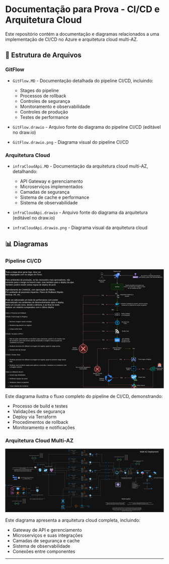 # Documentação para Prova - CI/CD e Arquitetura Cloud

Este repositório contém a documentação e diagramas relacionados a uma implementação de CI/CD no Azure e arquitetura cloud multi-AZ.

## 📁 Estrutura de Arquivos

### GitFlow
- `GitFlow.MD` - Documentação detalhada do pipeline CI/CD, incluindo:
  - Stages do pipeline
  - Processos de rollback
  - Controles de segurança
  - Monitoramento e observabilidade
  - Controles de produção
  - Testes de performance

- `GitFlow.drawio` - Arquivo fonte do diagrama do pipeline CI/CD (editável no draw.io)
- `GitFlow.drawio.png` - Diagrama visual do pipeline CI/CD

### Arquitetura Cloud
- `infraCloudApi.MD` - Documentação da arquitetura cloud multi-AZ, detalhando:
  - API Gateway e gerenciamento
  - Microserviços implementados
  - Camadas de segurança
  - Sistema de cache e performance
  - Sistema de observabilidade

- `infraCloudApi.drawio` - Arquivo fonte do diagrama da arquitetura (editável no draw.io)
- `infraCloudApi.drawio.png` - Diagrama visual da arquitetura cloud

## 📊 Diagramas

### Pipeline CI/CD
![Pipeline CI/CD](GitFlow.drawio.png)

Este diagrama ilustra o fluxo completo do pipeline de CI/CD, demonstrando:
- Processo de build e testes
- Validações de segurança
- Deploy via Terraform
- Procedimentos de rollback
- Monitoramento e notificações

### Arquitetura Cloud Multi-AZ
![Arquitetura Cloud](infraCloudApi.drawio.png)

Este diagrama apresenta a arquitetura cloud completa, incluindo:
- Gateway de API e gerenciamento
- Microserviços e suas integrações
- Camadas de segurança e cache
- Sistema de observabilidade
- Conexões entre componentes

---
